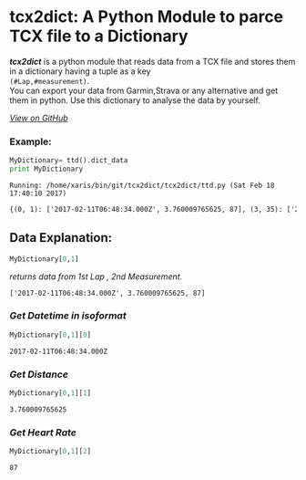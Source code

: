 # tcx2dict: A Python Module to parce TCX file to a Dictionary

***tcx2dict*** is a python module that reads data from a TCX file and stores them in a dictionary having a tuple as a key  
`(#Lap,#measurement)`.  
You can export your data from Garmin,Strava or any alternative and get them in python.
Use this dictionary to analyse the data by yourself.

*[View on GitHub](https://github.com/XarisA/tcx2dict)*


### Example:

```python
MyDictionary= ttd().dict_data
print MyDictionary
```

`Running: /home/xaris/bin/git/tcx2dict/tcx2dict/ttd.py (Sat Feb 18 17:40:10 2017)`

```xml
{(0, 1): ['2017-02-11T06:48:34.000Z', 3.760009765625, 87], (3, 35): ['2017-02-11T07:03:19.000Z', 3395.360107421875, 160], (4, 36): ['2017-02-11T07:07:46.000Z', 4291.8798828125, 167], (0, 76): ['2017-02-11T06:48:16.000Z', 382.6600036621094, 149], (4, 66): ['2017-02-11T07:08:54.000Z', 4519.06005859375, 168], (1, 64): ['2017-02-11T06:55:04.000Z', 1740.800048828125, 168], (2, 78): ['2017-02-11T07:00:54.000Z', 2913.080078125, 170], (0, 98): ['2017-02-11T06:49:02.000Z', 532.0800170898438, 147], (3, 86): ['2017-02-11T07:06:20.000Z', 4001.5400390625, 171]...}
```

## Data Explanation:

```python
MyDictionary[0,1]
```
_returns data from 1st Lap , 2nd Measurement._

`['2017-02-11T06:48:34.000Z', 3.760009765625, 87]`


### _Get Datetime in isoformat_

```python
MyDictionary[0,1][0]
```

`2017-02-11T06:48:34.000Z`

### _Get Distance_

```python
MyDictionary[0,1][1]
```

`3.760009765625`

### _Get Heart Rate_

```python
MyDictionary[0,1][2]
```
`87`
